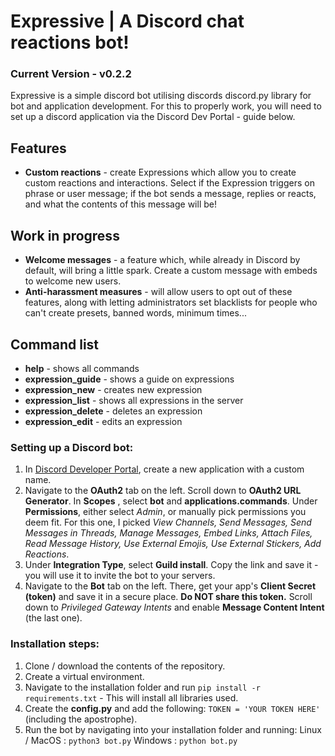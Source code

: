 # Expressive | A Discord chat reactions bot!
### Current Version - v0.2.2

Expressive is a simple discord bot utilising discords discord.py library for bot and application development.
For this to properly work, you will need to set up a discord application via the Discord Dev Portal - guide below.

## Features
- **Custom reactions** - create Expressions which allow you to create custom reactions and interactions. Select if the Expression triggers on phrase or user message; if the bot sends a message, replies or reacts, and what the contents of this message will be!

## Work in progress 
- **Welcome messages** - a feature which, while already in Discord by default, will bring a little spark. Create a custom message with embeds to welcome new users.
- **Anti-harassment measures** - will allow users to opt out of these features, along with letting administrators set blacklists for people who can't create presets, banned words, minimum times...


## Command list
- **help** - shows all commands
- **expression_guide** - shows a guide on expressions
- **expression_new** - creates new expression
- **expression_list** - shows all expressions in the server
- **expression_delete** - deletes an expression
- **expression_edit** - edits an expression

### Setting up a Discord bot:
1. In [Discord Developer Portal](https://discord.com/developers/applications), create a new application with a custom name.
2. Navigate to the **OAuth2** tab on the left. Scroll down to **OAuth2 URL Generator**. In **Scopes** , select **bot** and **applications.commands**. Under **Permissions**, either select *Admin*, or manually pick permissions you deem fit. For this one, I picked *View Channels, Send Messages, Send Messages in Threads, Manage Messages, Embed Links, Attach Files, Read Message History, Use External Emojis, Use External Stickers, Add Reactions*.
3.  Under **Integration Type**, select **Guild install**. Copy the link and save it - you will use it to invite the bot to your servers.
4.  Navigate to the **Bot** tab on the left. There, get your app's **Client Secret (token)** and save it in a secure place. **Do NOT share this token.** Scroll down to *Privileged Gateway Intents* and enable **Message Content Intent** (the last one).


### Installation steps:
1. Clone / download the contents of the repository.
2. Create a virtual environment.
3. Navigate to the installation folder and run `pip install -r requirements.txt` - This will install all libraries used.
4. Create the **config.py** and add the following: `TOKEN = 'YOUR TOKEN HERE' ` (including the apostrophe).
5. Run the bot by navigating into your installation folder and running:  Linux / MacOS :  `python3 bot.py`  Windows : `python bot.py` 
